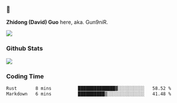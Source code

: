 ### 👋 

**Zhidong (David) Guo** here, aka. Gun9niR.

![](https://komarev.com/ghpvc/?username=Gun9niR&label=Total+Views)

### Github Stats

<img src="https://github-readme-stats.vercel.app/api?username=Gun9niR&count_private=true&show_icons=true&theme=vue-dark&hide_title=true">

### Coding Time

<!--START_SECTION:waka-->

```txt
Rust       8 mins          ██████████████▓░░░░░░░░░░   58.52 %
Markdown   6 mins          ██████████▒░░░░░░░░░░░░░░   41.48 %
```

<!--END_SECTION:waka-->

